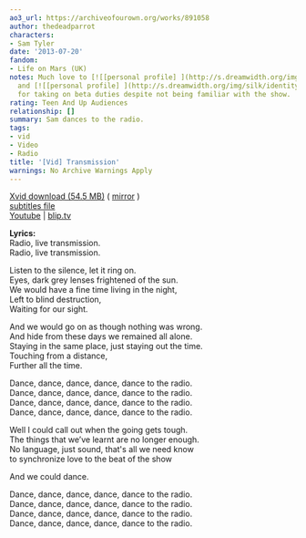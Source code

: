 ```yaml
---
ao3_url: https://archiveofourown.org/works/891058
author: thedeadparrot
characters:
- Sam Tyler
date: '2013-07-20'
fandom:
- Life on Mars (UK)
notes: Much love to [![[personal profile] ](http://s.dreamwidth.org/img/silk/identity/user.png)](http://zulu.dreamwidth.org/profile)[**zulu**](http://zulu.dreamwidth.org/)
  and [![[personal profile] ](http://s.dreamwidth.org/img/silk/identity/user.png)](http://verity.dreamwidth.org/profile)[**verity**](http://verity.dreamwidth.org/)
  for taking on beta duties despite not being familiar with the show.
rating: Teen And Up Audiences
relationship: []
summary: Sam dances to the radio.
tags:
- vid
- Video
- Radio
title: '[Vid] Transmission'
warnings: No Archive Warnings Apply
---
```


[Xvid download (54.5 MB)](https://dl.dropbox.com/u/2436187/vids/transmission.avi) ( [mirror](http://www.sendspace.com/file/kwe9n4) )  
[subtitles file](https://dl.dropbox.com/u/2436187/vids/transmission.srt)  
[Youtube](https://www.youtube.com/watch?v=7TvUIR00_Tw) | [blip.tv](http://blip.tv/file/4735959)





**Lyrics:**  
Radio, live transmission.  
Radio, live transmission.

Listen to the silence, let it ring on.  
Eyes, dark grey lenses frightened of the sun.  
We would have a fine time living in the night,  
Left to blind destruction,  
Waiting for our sight.

And we would go on as though nothing was wrong.  
And hide from these days we remained all alone.  
Staying in the same place, just staying out the time.  
Touching from a distance,  
Further all the time.

Dance, dance, dance, dance, dance to the radio.  
Dance, dance, dance, dance, dance to the radio.  
Dance, dance, dance, dance, dance to the radio.  
Dance, dance, dance, dance, dance to the radio.

Well I could call out when the going gets tough.  
The things that we’ve learnt are no longer enough.  
No language, just sound, that's all we need know   
to synchronize love to the beat of the show

And we could dance.

Dance, dance, dance, dance, dance to the radio.  
Dance, dance, dance, dance, dance to the radio.  
Dance, dance, dance, dance, dance to the radio.  
Dance, dance, dance, dance, dance to the radio.